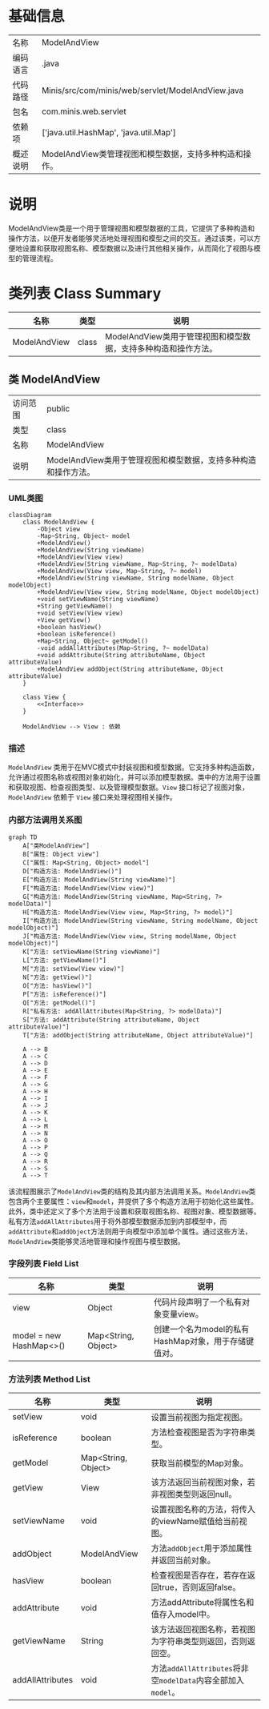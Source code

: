 # 基础信息

|      |      |
|------|------|
| 名称 | ModelAndView |
| 编码语言 | .java |
| 代码路径 | Minis/src/com/minis/web/servlet/ModelAndView.java |
| 包名 | com.minis.web.servlet |
| 依赖项 | ['java.util.HashMap', 'java.util.Map'] |
| 概述说明 | ModelAndView类管理视图和模型数据，支持多种构造和操作。 |

# 说明

ModelAndView类是一个用于管理视图和模型数据的工具，它提供了多种构造和操作方法，以便开发者能够灵活地处理视图和模型之间的交互。通过该类，可以方便地设置和获取视图名称、模型数据以及进行其他相关操作，从而简化了视图与模型的管理流程。

# 类列表 Class Summary

| 名称   | 类型  | 说明 |
|-------|------|-------------|
| ModelAndView | class | ModelAndView类用于管理视图和模型数据，支持多种构造和操作方法。 |



## 类 ModelAndView

|      |      |
|------|------|
| 访问范围 | public |
| 类型 | class |
| 名称 | ModelAndView |
| 说明 | ModelAndView类用于管理视图和模型数据，支持多种构造和操作方法。 |


### UML类图

```mermaid
classDiagram
    class ModelAndView {
        -Object view
        -Map~String, Object~ model
        +ModelAndView()
        +ModelAndView(String viewName)
        +ModelAndView(View view)
        +ModelAndView(String viewName, Map~String, ?~ modelData)
        +ModelAndView(View view, Map~String, ?~ model)
        +ModelAndView(String viewName, String modelName, Object modelObject)
        +ModelAndView(View view, String modelName, Object modelObject)
        +void setViewName(String viewName)
        +String getViewName()
        +void setView(View view)
        +View getView()
        +boolean hasView()
        +boolean isReference()
        +Map~String, Object~ getModel()
        -void addAllAttributes(Map~String, ?~ modelData)
        +void addAttribute(String attributeName, Object attributeValue)
        +ModelAndView addObject(String attributeName, Object attributeValue)
    }

    class View {
        <<Interface>>
    }

    ModelAndView --> View : 依赖
```

### 描述
`ModelAndView` 类用于在MVC模式中封装视图和模型数据。它支持多种构造函数，允许通过视图名称或视图对象初始化，并可以添加模型数据。类中的方法用于设置和获取视图、检查视图类型、以及管理模型数据。`View` 接口标记了视图对象，`ModelAndView` 依赖于 `View` 接口来处理视图相关操作。


### 内部方法调用关系图

```mermaid
graph TD
    A["类ModelAndView"]
    B["属性: Object view"]
    C["属性: Map<String, Object> model"]
    D["构造方法: ModelAndView()"]
    E["构造方法: ModelAndView(String viewName)"]
    F["构造方法: ModelAndView(View view)"]
    G["构造方法: ModelAndView(String viewName, Map<String, ?> modelData)"]
    H["构造方法: ModelAndView(View view, Map<String, ?> model)"]
    I["构造方法: ModelAndView(String viewName, String modelName, Object modelObject)"]
    J["构造方法: ModelAndView(View view, String modelName, Object modelObject)"]
    K["方法: setViewName(String viewName)"]
    L["方法: getViewName()"]
    M["方法: setView(View view)"]
    N["方法: getView()"]
    O["方法: hasView()"]
    P["方法: isReference()"]
    Q["方法: getModel()"]
    R["私有方法: addAllAttributes(Map<String, ?> modelData)"]
    S["方法: addAttribute(String attributeName, Object attributeValue)"]
    T["方法: addObject(String attributeName, Object attributeValue)"]

    A --> B
    A --> C
    A --> D
    A --> E
    A --> F
    A --> G
    A --> H
    A --> I
    A --> J
    A --> K
    A --> L
    A --> M
    A --> N
    A --> O
    A --> P
    A --> Q
    A --> R
    A --> S
    A --> T
```

该流程图展示了`ModelAndView`类的结构及其内部方法调用关系。`ModelAndView`类包含两个主要属性：`view`和`model`，并提供了多个构造方法用于初始化这些属性。此外，类中还定义了多个方法用于设置和获取视图名称、视图对象、模型数据等。私有方法`addAllAttributes`用于将外部模型数据添加到内部模型中，而`addAttribute`和`addObject`方法则用于向模型中添加单个属性。通过这些方法，`ModelAndView`类能够灵活地管理和操作视图与模型数据。

### 字段列表 Field List

| 名称  | 类型  | 说明 |
|-------|-------|------|
| view | Object | 代码片段声明了一个私有对象变量view。 |
| model = new HashMap<>() | Map<String, Object> | 创建一个名为model的私有HashMap对象，用于存储键值对。 |

### 方法列表 Method List

| 名称  | 类型  | 说明 |
|-------|-------|------|
| setView | void | 设置当前视图为指定视图。 |
| isReference | boolean | 方法检查视图是否为字符串类型。 |
| getModel | Map<String, Object> | 获取当前模型的Map对象。 |
| getView | View | 该方法返回当前视图对象，若非视图类型则返回null。 |
| setViewName | void | 设置视图名称的方法，将传入的viewName赋值给当前视图。 |
| addObject | ModelAndView | 方法`addObject`用于添加属性并返回当前对象。 |
| hasView | boolean | 检查视图是否存在，若存在返回true，否则返回false。 |
| addAttribute | void | 方法addAttribute将属性名和值存入model中。 |
| getViewName | String | 该方法返回视图名称，若视图为字符串类型则返回，否则返回空。 |
| addAllAttributes | void | 方法`addAllAttributes`将非空`modelData`内容全部加入`model`。 |




